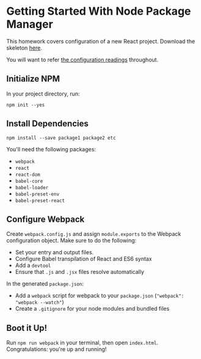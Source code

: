 # Getting Started With Node Package Manager

This homework covers configuration of a new React project. Download the skeleton [here][skeleton].

You will want to refer [the configuration readings][readings-list] throughout.

## Initialize NPM

In your project directory, run:

```
npm init --yes
```

## Install Dependencies

```
npm install --save package1 package2 etc
```

You'll need the following packages:

- `webpack`
- `react`
- `react-dom`
- `babel-core`
- `babel-loader`
- `babel-preset-env`
- `babel-preset-react`

## Configure Webpack

Create `webpack.config.js` and assign `module.exports` to the Webpack configuration object.
Make sure to do the following:

- Set your entry and output files.
- Configure Babel transpilation of React and ES6 syntax
- Add a `devtool`
- Ensure that `.js` and `.jsx` files resolve automatically

In the generated `package.json`:

- Add a `webpack` script for webpack to your `package.json` (`"webpack": "webpack --watch"`)
- Create a `.gitignore` for your node modules and bundled files

## Boot it Up!

Run `npm run webpack` in your terminal, then open `index.html`. Congratulations:
you're up and running!

[readings-list]: ../../README.md#readings-48-min
[skeleton]: skeleton.zip?raw=true
